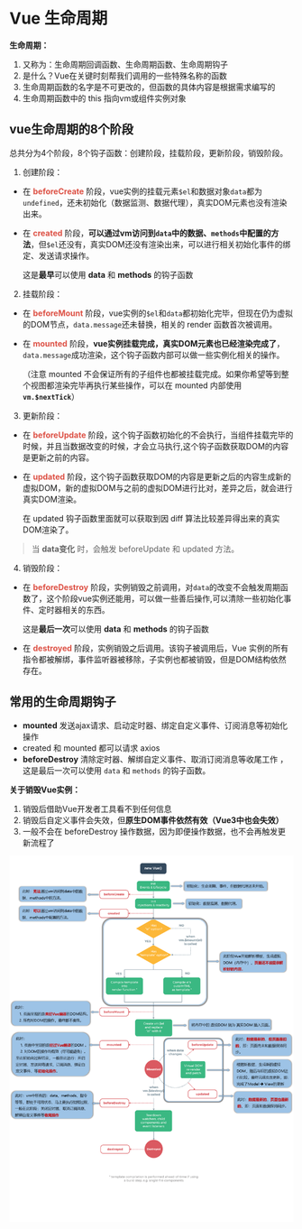 # Vue 生命周期

**生命周期：**

1. 又称为：生命周期回调函数、生命周期函数、生命周期钩子
2. 是什么？Vue在关键时刻帮我们调用的一些特殊名称的函数
3. 生命周期函数的名字是不可更改的，但函数的具体内容是根据需求编写的
4. 生命周期函数中的 this 指向vm或组件实例对象



## vue生命周期的8个阶段

总共分为4个阶段，8个钩子函数：创建阶段，挂载阶段，更新阶段，销毁阶段。

1. 创建阶段： 

- 在 <strong style="color:#DD5145">beforeCreate</strong> 阶段，vue实例的挂载元素`$el`和数据对象`data`都为`undefined`，还未初始化（数据监测、数据代理），真实DOM元素也没有渲染出来。

- 在 <strong style="color:#DD5145">created</strong> 阶段，**可以通过vm访问到`data`中的数据、`methods`中配置的方法**，但`$el`还没有，真实DOM还没有渲染出来，可以进行相关初始化事件的绑定、发送请求操作。

  这是**最早**可以使用 **data** 和 **methods** 的钩子函数

2. 挂载阶段：

- 在 <strong style="color:#DD5145">beforeMount</strong>  阶段，vue实例的`$el`和`data`都初始化完毕，但现在仍为虚拟的DOM节点，`data.message`还未替换，相关的 render 函数首次被调用。

- 在 <strong style="color:#DD5145">mounted</strong>  阶段，**vue实例挂载完成，真实DOM元素也已经渲染完成了**，`data.message`成功渲染，这个钩子函数内部可以做一些实例化相关的操作。

  （注意 mounted 不会保证所有的子组件也都被挂载完成。如果你希望等到整个视图都渲染完毕再执行某些操作，可以在 mounted 内部使用 **`vm.$nextTick`**）

3. 更新阶段：

- 在 <strong style="color:#DD5145">beforeUpdate</strong>  阶段，这个钩子函数初始化的不会执行，当组件挂载完毕的时候，并且当数据改变的时候，才会立马执行,这个钩子函数获取DOM的内容是更新之前的内容。

- 在 <strong style="color:#DD5145">updated</strong>  阶段，这个钩子函数获取DOM的内容是更新之后的内容生成新的虚拟DOM，新的虚拟DOM与之前的虚拟DOM进行比对，差异之后，就会进行真实DOM渲染。

  在 updated 钩子函数里面就可以获取到因 diff 算法比较差异得出来的真实DOM渲染了。

> 当 **data变化** 时，会触发 beforeUpdate 和 updated 方法。

4. 销毁阶段：

- 在 <strong style="color:#DD5145">beforeDestroy</strong>  阶段，实例销毁之前调用，对`data`的改变不会触发周期函数了，这个阶段vue实例还能用，可以做一些善后操作,可以清除一些初始化事件、定时器相关的东西。

  这是**最后一次**可以使用 **data** 和 **methods** 的钩子函数

- 在 <strong style="color:#DD5145">destroyed</strong>  阶段，实例销毁之后调用。该钩子被调用后，Vue 实例的所有指令都被解绑，事件监听器被移除，子实例也都被销毁，但是DOM结构依然存在。



## 常用的生命周期钩子

- **mounted** 发送ajax请求、启动定时器、绑定自定义事件、订阅消息等初始化操作
- created 和 mounted 都可以请求 axios
- **beforeDestroy** 清除定时器、解绑自定义事件、取消订阅消息等收尾工作 ，这是最后一次可以使用 `data` 和 `methods` 的钩子函数。

**关于销毁Vue实例：**

1. 销毁后借助Vue开发者工具看不到任何信息
2. 销毁后自定义事件会失效，但**原生DOM事件依然有效（Vue3中也会失效）**
3. 一般不会在 beforeDestroy 操作数据，因为即便操作数据，也不会再触发更新流程了

![](LifeCycle.assets/Vue2_生命周期.png)